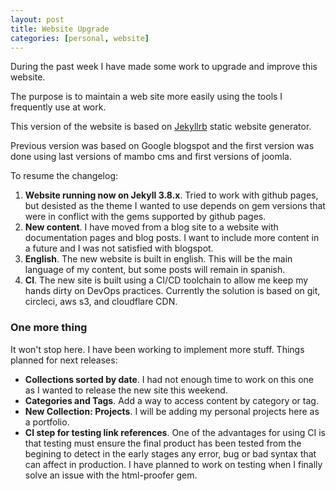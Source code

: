 ```yaml
---
layout: post
title: Website Upgrade
categories: [personal, website]
---
```


During the past week I have made some work to upgrade and improve this website.

The purpose is to maintain a web site more easily using the tools I frequently
 use at work. 

This version of the website is based on [Jekyllrb](https://jekyllrb.com/) static
 website generator.

Previous version was based on Google blogspot and the first version was done
 using last versions of mambo cms and first versions of joomla.

To resume the changelog:

1. **Website running now on Jekyll 3.8.x**.  Tried to work with github pages,
 but  desisted as the theme I wanted to use depends on gem versions that were in 
 conflict with the gems supported by github pages.
2. **New content**.  I have moved from a blog site to a website with
 documentation pages and blog posts.  I want to include more content in a future 
 and I was not satisfied with blogspot.
3. **English**.  The new website is built in english.  This will be the main 
 language of my content, but some posts will remain in spanish.
4. **CI**.  The new site is built using a CI/CD toolchain to allow me keep my hands dirty on DevOps practices.  Currently the solution is based on git, circleci, aws s3, and cloudflare CDN.

### One more thing

It won't stop here.  I have been working to implement more stuff.  Things 
 planned for next releases:

* **Collections sorted by date**.  I had not enough time to work on this one as 
  I wanted to release the new site this weekend.  
* **Categories and Tags**.  Add a way to access content by category or tag.
* **New Collection: Projects**.  I will be adding my personal projects here as a portfolio.
* **CI step for testing link references**.  One of the advantages for using CI is that testing must ensure the final product has been tested from the begining to detect in the early stages any error, bug or bad syntax that can affect in production.  I have planned to work on testing when I finally solve an issue with the html-proofer gem.



